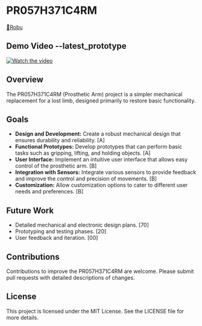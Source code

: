 # PR057H371C4RM

[🔗Robu](https://robu.in/product/3d-printing-service/)

## Demo Video --latest_prototype
[![Watch the video](https://img.youtube.com/vi/mATUY7Tn4Is/0.jpg)](https://studio.youtube.com/video/mATUY7Tn4Is)

## Overview

The PR057H371C4RM (Prosthetic Arm) project is a simpler mechanical replacement for a lost limb, designed primarily to restore basic functionality.

## Goals

- **Design and Development:** Create a robust mechanical design that ensures durability and reliability. [A]
- **Functional Prototypes:** Develop prototypes that can perform basic tasks such as gripping, lifting, and holding objects. [A]
- **User Interface:** Implement an intuitive user interface that allows easy control of the prosthetic arm. [B]
- **Integration with Sensors:** Integrate various sensors to provide feedback and improve the control and precision of movements. [B]
- **Customization:** Allow customization options to cater to different user needs and preferences. [B]

## Future Work

- Detailed mechanical and electronic design plans. [70]
- Prototyping and testing phases. [20]
- User feedback and iteration. [00]

## Contributions
Contributions to improve the PR057H371C4RM are welcome. Please submit pull requests with detailed descriptions of changes.

## License
This project is licensed under the MIT License. See the LICENSE file for more details.
